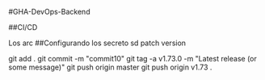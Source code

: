 #GHA-DevOps-Backend


##CI/CD

Los arc
##Configurando los secreto  sd
patch version

git add .
git commit -m "commit10"
git tag -a v1.73.0 -m "Latest release (or some message)"
git push origin master
git push origin v1.73  .